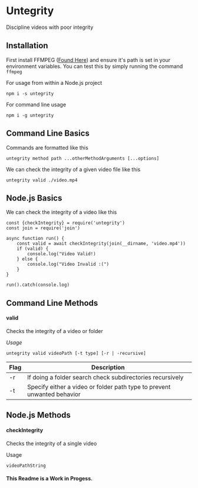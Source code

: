 # Untegrity
Discipline videos with poor integrity

## Installation
First install FFMPEG ([Found Here](http://ffmpeg.zeranoe.com/builds/)) and ensure it's path is set in your environment variables. You can test this by simply running  the command `ffmpeg`

For usage from within a Node.js project
```
npm i -s untegrity
```
For command line usage
```
npm i -g untegrity
```

## Command Line Basics
Commands are formatted like this
```
untegrity method path ...otherMethodArguments [...options]
```
We can check the integrity of a given video file like this
```
untegrity valid ./video.mp4
```

## Node.js Basics
We can check the integrity of a video like this
```
const {checkIntegrity} = require('untegrity')
const join = require('join')

async function run() {
	const valid = await checkIntegrity(join(__dirname, 'video.mp4'))
	if (valid) {
		console.log("Video Valid!)
	} else {
		console.log("Video Invalid :(")
	}
}

run().catch(console.log)
```
## Command Line Methods
#### valid
Checks the integrity of a video or folder

*Usage*
```
untegrity valid videoPath [-t type] [-r | -recursive]
```
| Flag | Description                                                             |
|------|-------------------------------------------------------------------------|
| -r   | If doing a folder search check subdirectories recursively               |
| -t   | Specify either a video or folder path type to prevent unwanted behavior |
## Node.js Methods
#### checkIntegrity
Checks the integrity of a single video

Usage
```
videoPathString
```

#### This Readme is a Work in Progess.
